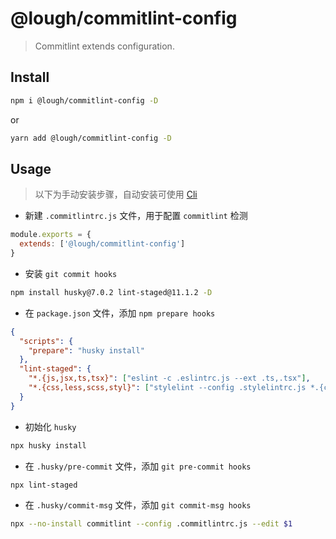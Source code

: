 # @lough/commitlint-config

> Commitlint extends configuration.

## Install

```bash
npm i @lough/commitlint-config -D
```

or

```bash
yarn add @lough/commitlint-config -D
```

## Usage

> 以下为手动安装步骤，自动安装可使用 [Cli](https://github.com/lough-city/lough-lint/tree/main/packages/cli)

- 新建 `.commitlintrc.js` 文件，用于配置 `commitlint` 检测

```js
module.exports = {
  extends: ['@lough/commitlint-config']
}
```

- 安装 `git commit hooks`

```bash
npm install husky@7.0.2 lint-staged@11.1.2 -D
```

- 在 `package.json` 文件，添加 `npm prepare hooks`

```json
{
  "scripts": {
    "prepare": "husky install"
  },
  "lint-staged": {
    "*.{js,jsx,ts,tsx}": ["eslint -c .eslintrc.js --ext .ts,.tsx"],
    "*.{css,less,scss,styl}": ["stylelint --config .stylelintrc.js *.{css,less,scss,styl}"]
  }
}
```

- 初始化 `husky`

```bash
npx husky install
```

- 在 `.husky/pre-commit` 文件，添加 `git pre-commit hooks`

```bash
npx lint-staged
```

- 在 `.husky/commit-msg` 文件，添加 `git commit-msg hooks`

```bash
npx --no-install commitlint --config .commitlintrc.js --edit $1
```
